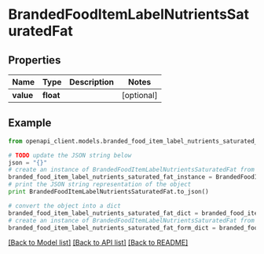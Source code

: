 # BrandedFoodItemLabelNutrientsSaturatedFat


## Properties

Name | Type | Description | Notes
------------ | ------------- | ------------- | -------------
**value** | **float** |  | [optional] 

## Example

```python
from openapi_client.models.branded_food_item_label_nutrients_saturated_fat import BrandedFoodItemLabelNutrientsSaturatedFat

# TODO update the JSON string below
json = "{}"
# create an instance of BrandedFoodItemLabelNutrientsSaturatedFat from a JSON string
branded_food_item_label_nutrients_saturated_fat_instance = BrandedFoodItemLabelNutrientsSaturatedFat.from_json(json)
# print the JSON string representation of the object
print BrandedFoodItemLabelNutrientsSaturatedFat.to_json()

# convert the object into a dict
branded_food_item_label_nutrients_saturated_fat_dict = branded_food_item_label_nutrients_saturated_fat_instance.to_dict()
# create an instance of BrandedFoodItemLabelNutrientsSaturatedFat from a dict
branded_food_item_label_nutrients_saturated_fat_form_dict = branded_food_item_label_nutrients_saturated_fat.from_dict(branded_food_item_label_nutrients_saturated_fat_dict)
```
[[Back to Model list]](../README.md#documentation-for-models) [[Back to API list]](../README.md#documentation-for-api-endpoints) [[Back to README]](../README.md)


